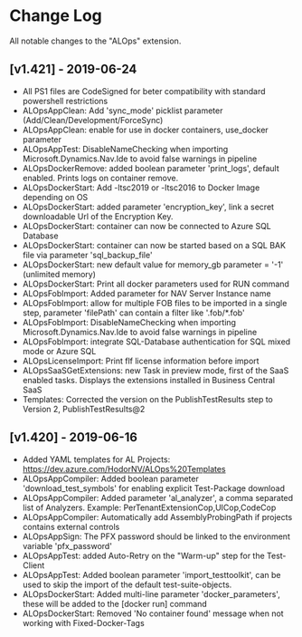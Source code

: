 # Change Log
All notable changes to the "ALOps" extension.

## [v1.421] - 2019-06-24
- All PS1 files are CodeSigned for beter compatibility with standard powershell restrictions
- ALOpsAppClean: Add 'sync_mode' picklist parameter (Add/Clean/Development/ForceSync)
- ALOpsAppClean: enable for use in docker containers, use_docker parameter
- ALOpsAppTest: DisableNameChecking when importing Microsoft.Dynamics.Nav.Ide to avoid false warnings in pipeline
- ALOpsDockerRemove: added boolean parameter 'print_logs', default enabled. Prints logs on container remove.
- ALOpsDockerStart: Add -ltsc2019 or -ltsc2016 to Docker Image depending on OS
- ALOpsDockerStart: added parameter 'encryption_key', link a secret downloadable Url of the Encryption Key.
- ALOpsDockerStart: container can now be connected to Azure SQL Database
- ALOpsDockerStart: container can now be started based on a SQL BAK file via parameter 'sql_backup_file'
- ALOpsDockerStart: new default value for memory_gb parameter = '-1' (unlimited memory)
- ALOpsDockerStart: Print all docker parameters used for RUN command
- ALOpsFobImport: Added parameter for NAV Server Instance name
- ALOpsFobImport: allow for multiple FOB files to be imported in a single step, parameter 'filePath' can contain a filter like '.fob/*.fob'
- ALOpsFobImport: DisableNameChecking when importing Microsoft.Dynamics.Nav.Ide to avoid false warnings in pipeline
- ALOpsFobImport: integrate SQL-Database authentication for SQL mixed mode or Azure SQL
- ALOpsLicenseImport: Print flf license information before import
- ALOpsSaaSGetExtensions: new Task in preview mode, first of the SaaS enabled tasks. Displays the extensions installed in Business Central SaaS
- Templates: Corrected the version on the PublishTestResults step to Version 2, PublishTestResults@2

## [v1.420] - 2019-06-16
- Added YAML templates for AL Projects: https://dev.azure.com/HodorNV/ALOps%20Templates
- ALOpsAppCompiler: Added boolean parameter 'download_test_symbols' for enabling explicit Test-Package download
- ALOpsAppCompiler: Added parameter 'al_analyzer', a comma separated list of Analyzers. Example: PerTenantExtensionCop,UICop,CodeCop
- ALOpsAppCompiler: Automatically add AssemblyProbingPath if projects contains external controls
- ALOpsAppSign: The PFX password should be linked to the environment variable 'pfx_password'
- ALOpsAppTest: added Auto-Retry on the "Warm-up" step for the Test-Client
- ALOpsAppTest: Added boolean parameter 'import_testtoolkit', can be used to skip the import of the default test-suite-objects.
- ALOpsDockerStart: Added multi-line parameter 'docker_parameters', these will be added to the [docker run] command
- ALOpsDockerStart: Removed 'No container found' message when not working with Fixed-Docker-Tags

